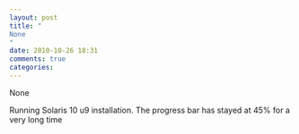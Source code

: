```yaml
---
layout: post
title: "
None
"
date: 2010-10-26 18:31
comments: true
categories: 
---
```


None


Running Solaris 10 u9 installation. The progress bar has stayed at 45% for a very long time

